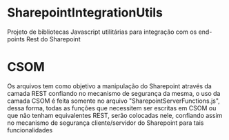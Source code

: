 # SharepointIntegrationUtils
Projeto de bibliotecas Javascript utilitárias para integração com os end-points Rest do Sharepoint

# CSOM
Os arquivos tem como objetivo a manipulação do Sharepoint através da camada REST confiando no mecanismo de segurança da mesma, o uso da camada CSOM é feita somente no arquivo "SharepointServerFunctions.js", dessa forma, todas as funções que necessitem ser escritas em CSOM ou que não tenham equivalentes REST, serão colocadas nele, confiando assim no mecanismo de segurança cliente/servidor do Sharepoint para tais funcionalidades
